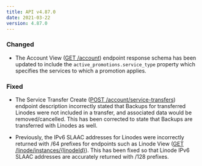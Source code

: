 ```yaml
---
title: API v4.87.0
date: 2021-03-22
version: 4.87.0
---
```


### Changed

- The Account View ([GET /account](https://www.linode.com/docs/api/account/#account-view)) endpoint response schema has been updated to include the `active_promotions.service_type` property which specifies the services to which a promotion applies.

### Fixed

- The Service Transfer Create ([POST /account/service-transfers](https://www.linode.com/docs/api/account/#service-transfer-create)) endpoint description incorrectly stated that Backups for transferred Linodes were not included in a transfer, and associated data would be removed/cancelled. This has been corrected to state that Backups are transferred with Linodes as well.

- Previously, the IPv6 SLAAC addresses for Linodes were incorrectly returned with /64 prefixes for endpoints such as Linode View ([GET /linode/instances/{linodeId}](https://www.linode.com/docs/api/linode-instances/#linode-view)). This has been fixed so that Linode IPv6 SLAAC addresses are accurately returned with /128 prefixes.